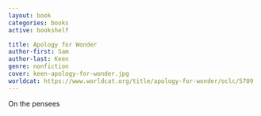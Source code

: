 ```yaml
---
layout: book
categories: books
active: bookshelf

title: Apology for Wonder
author-first: Sam
author-last: Keen
genre: nonfiction
cover: keen-apology-for-wonder.jpg
worldcat: https://www.worldcat.org/title/apology-for-wonder/oclc/5709
---
```


On the pensees
